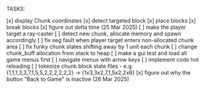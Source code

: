 TASKS:

[x] display Chunk coordinates
[x] detect targeted block
[x] place blocks
[x] break blocks
[x] figure out delta time (25 Mar 2025)
[ ] make the player target a ray-caster
[ ] detect new chunk, allocate memory and spawn accordingly
[ ] fix seg fault when player target enters non-allocated chunk area
[ ] fix funky chunk states shifting away by 1 unit each chunk
[ ] change chunk_buff allocation from stack to heap
[ ] make a gui test and load all game menus first
[ ] navigate menus with arrow keys
[ ] implement code hot reloading
[ ] tokenize chunk block state files
    - e.g. {1,1,1,3,3,7,1,5,5,2,2,2,2,2,2} -> {1x3,3x2,7,1,5x2,2x6}
[x] figure out why the button "Back to Game" is inactive (26 Mar 2025)
